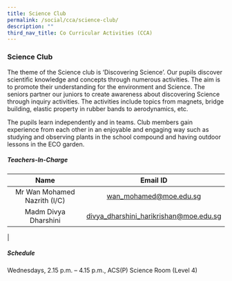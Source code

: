 ```yaml
---
title: Science Club
permalink: /social/cca/science-club/
description: ""
third_nav_title: Co Curricular Activities (CCA)
---
```

### **Science Club**

The theme of the Science club is ‘Discovering Science’. Our pupils discover scientific knowledge and concepts through numerous activities. The aim is to promote their understanding for the environment and Science. The seniors partner our juniors to create awareness about discovering Science through inquiry activities. The activities include topics from magnets, bridge building, elastic property in rubber bands to aerodynamics, etc.

The pupils learn independently and in teams. Club members gain experience from each other in an enjoyable and engaging way such as studying and observing plants in the school compound and having outdoor lessons in the ECO garden.

##### **Teachers-In-Charge**

| Name | Email ID |
|:---:|:---:|
| Mr Wan Mohamed Nazrith (I/C) | wan_mohamed@moe.edu.sg |
| Madm Divya Dharshini | divya_dharshini_harikrishan@moe.edu.sg |
|

##### **Schedule**
Wednesdays, 2.15 p.m. – 4.15 p.m., ACS(P) Science Room (Level 4)